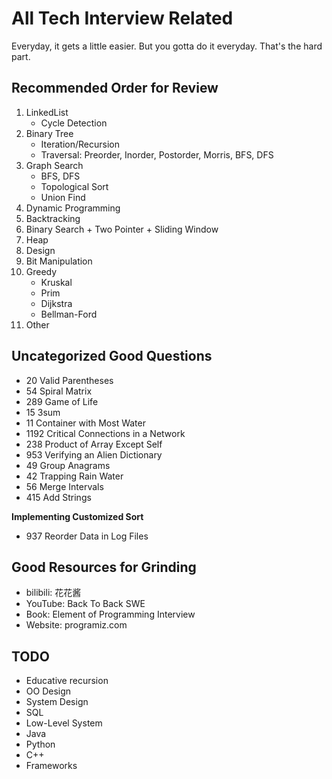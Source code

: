 # All Tech Interview Related
Everyday, it gets a little easier. But you gotta do it everyday. That's the hard part.

## Recommended Order for Review
1. LinkedList
    * Cycle Detection
2. Binary Tree
   * Iteration/Recursion
   * Traversal: Preorder, Inorder, Postorder, Morris, BFS, DFS
3. Graph Search 
   * BFS, DFS
   * Topological Sort
   * Union Find
4. Dynamic Programming
5. Backtracking
6. Binary Search + Two Pointer + Sliding Window
7. Heap
8. Design
9. Bit Manipulation
10. Greedy
      * Kruskal
      * Prim
      * Dijkstra
      * Bellman-Ford
11. Other 

## Uncategorized Good Questions
* 20 Valid Parentheses
* 54 Spiral Matrix    
* 289 Game of Life
* 15 3sum
* 11 Container with Most Water
* 1192 Critical Connections in a Network
* 238 Product of Array Except Self
* 953 Verifying an Alien Dictionary
* 49 Group Anagrams
* 42 Trapping Rain Water
* 56 Merge Intervals
* 415 Add Strings

**Implementing Customized Sort**
* 937 Reorder Data in Log Files


## Good Resources for Grinding
* bilibili: 花花酱
* YouTube: Back To Back SWE
* Book: Element of Programming Interview
* Website: programiz.com

## TODO
* Educative recursion
* OO Design
* System Design
* SQL
* Low-Level System
* Java
* Python
* C++
* Frameworks

